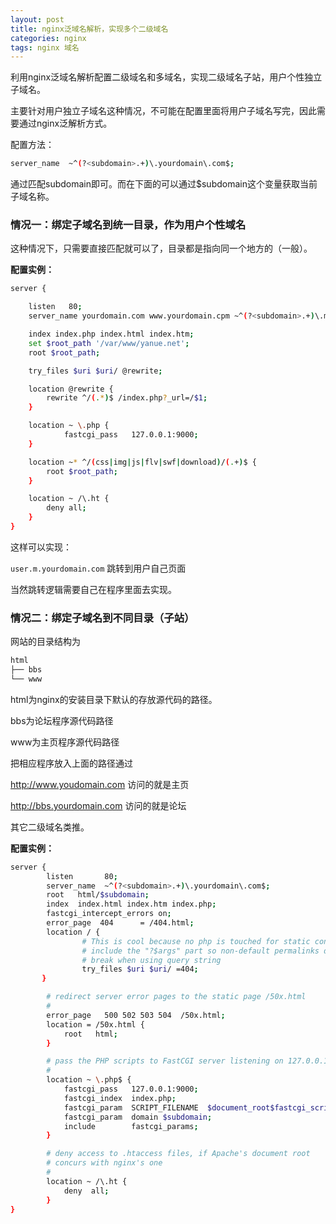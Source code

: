 ```yaml
---
layout: post
title: nginx泛域名解析，实现多个二级域名
categories: nginx
tags: nginx 域名
---
```


利用nginx泛域名解析配置二级域名和多域名，实现二级域名子站，用户个性独立子域名。

主要针对用户独立子域名这种情况，不可能在配置里面将用户子域名写完，因此需要通过nginx泛解析方式。

配置方法：

```sh
server_name  ~^(?<subdomain>.+)\.yourdomain\.com$;
```

通过匹配subdomain即可。而在下面的可以通过$subdomain这个变量获取当前子域名称。

<!-- more -->

### 情况一：绑定子域名到统一目录，作为用户个性域名

这种情况下，只需要直接匹配就可以了，目录都是指向同一个地方的（一般）。

**配置实例：**

```sh
server {

    listen   80;
    server_name yourdomain.com www.yourdomain.cpm ~^(?<subdomain>.+)\.m\.yourdomain\.com$;

    index index.php index.html index.htm;
    set $root_path '/var/www/yanue.net';
    root $root_path;

    try_files $uri $uri/ @rewrite;

    location @rewrite {
        rewrite ^/(.*)$ /index.php?_url=/$1;
    }

    location ~ \.php {
            fastcgi_pass   127.0.0.1:9000;
    }

    location ~* ^/(css|img|js|flv|swf|download)/(.+)$ {
        root $root_path;
    }

    location ~ /\.ht {
        deny all;
    }
}
```

这样可以实现：

`user.m.yourdomain.com` 跳转到用户自己页面

当然跳转逻辑需要自己在程序里面去实现。

### 情况二：绑定子域名到不同目录（子站）

网站的目录结构为

```sh
html
├── bbs
└── www
```

html为nginx的安装目录下默认的存放源代码的路径。

bbs为论坛程序源代码路径

www为主页程序源代码路径

把相应程序放入上面的路径通过

http://www.youdomain.com 访问的就是主页

http://bbs.yourdomain.com 访问的就是论坛

其它二级域名类推。

**配置实例：**

```sh
server {
        listen       80;
        server_name  ~^(?<subdomain>.+)\.yourdomain\.com$;
        root   html/$subdomain; 
        index  index.html index.htm index.php;
        fastcgi_intercept_errors on;
        error_page  404      = /404.html;
        location / {
                # This is cool because no php is touched for static content.
                # include the "?$args" part so non-default permalinks doesn't
                # break when using query string
                try_files $uri $uri/ =404;
       }

        # redirect server error pages to the static page /50x.html
        #
        error_page   500 502 503 504  /50x.html;
        location = /50x.html {
            root   html;
        }

        # pass the PHP scripts to FastCGI server listening on 127.0.0.1:9000
        #
        location ~ \.php$ {
            fastcgi_pass   127.0.0.1:9000;
            fastcgi_index  index.php;
            fastcgi_param  SCRIPT_FILENAME  $document_root$fastcgi_script_name;
            fastcgi_param  domain $subdomain;
            include        fastcgi_params;
        }

        # deny access to .htaccess files, if Apache's document root
        # concurs with nginx's one
        #
        location ~ /\.ht {
            deny  all;
        }
}
```